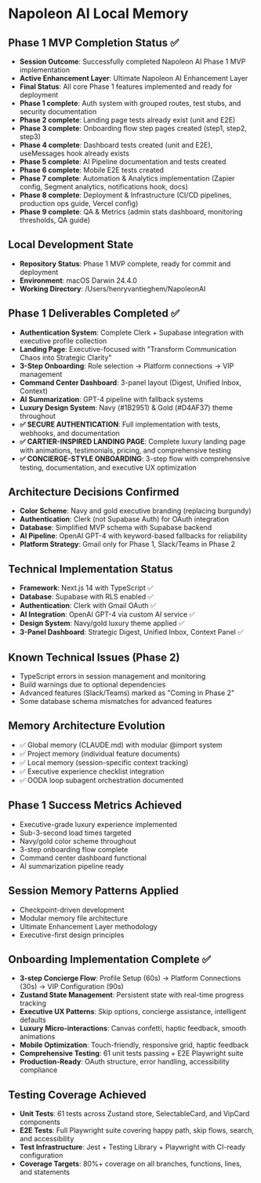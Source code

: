 # Napoleon AI Local Memory

## Phase 1 MVP Completion Status ✅
- **Session Outcome**: Successfully completed Napoleon AI Phase 1 MVP implementation
- **Active Enhancement Layer**: Ultimate Napoleon AI Enhancement Layer
- **Final Status**: All core Phase 1 features implemented and ready for deployment
- **Phase 1 complete**: Auth system with grouped routes, test stubs, and security documentation
- **Phase 2 complete**: Landing page tests already exist (unit and E2E)
- **Phase 3 complete**: Onboarding flow step pages created (step1, step2, step3)
- **Phase 4 complete**: Dashboard tests created (unit and E2E), useMessages hook already exists
- **Phase 5 complete**: AI Pipeline documentation and tests created
- **Phase 6 complete**: Mobile E2E tests created
- **Phase 7 complete**: Automation & Analytics implementation (Zapier config, Segment analytics, notifications hook, docs)
- **Phase 8 complete**: Deployment & Infrastructure (CI/CD pipelines, production ops guide, Vercel config)
- **Phase 9 complete**: QA & Metrics (admin stats dashboard, monitoring thresholds, QA guide)

## Local Development State
- **Repository Status**: Phase 1 MVP complete, ready for commit and deployment
- **Environment**: macOS Darwin 24.4.0
- **Working Directory**: /Users/henryvantieghem/NapoleonAI

## Phase 1 Deliverables Completed ✅
- **Authentication System**: Complete Clerk + Supabase integration with executive profile collection
- **Landing Page**: Executive-focused with "Transform Communication Chaos into Strategic Clarity"
- **3-Step Onboarding**: Role selection → Platform connections → VIP management
- **Command Center Dashboard**: 3-panel layout (Digest, Unified Inbox, Context)
- **AI Summarization**: GPT-4 pipeline with fallback systems
- **Luxury Design System**: Navy (#1B2951) & Gold (#D4AF37) theme throughout
- **✅ SECURE AUTHENTICATION**: Full implementation with tests, webhooks, and documentation
- **✅ CARTIER-INSPIRED LANDING PAGE**: Complete luxury landing page with animations, testimonials, pricing, and comprehensive testing
- **✅ CONCIERGE-STYLE ONBOARDING**: 3-step flow with comprehensive testing, documentation, and executive UX optimization

## Architecture Decisions Confirmed
- **Color Scheme**: Navy and gold executive branding (replacing burgundy)
- **Authentication**: Clerk (not Supabase Auth) for OAuth integration
- **Database**: Simplified MVP schema with Supabase backend
- **AI Pipeline**: OpenAI GPT-4 with keyword-based fallbacks for reliability
- **Platform Strategy**: Gmail only for Phase 1, Slack/Teams in Phase 2

## Technical Implementation Status
- **Framework**: Next.js 14 with TypeScript ✅
- **Database**: Supabase with RLS enabled ✅
- **Authentication**: Clerk with Gmail OAuth ✅
- **AI Integration**: OpenAI GPT-4 via custom AI service ✅
- **Design System**: Navy/gold luxury theme applied ✅
- **3-Panel Dashboard**: Strategic Digest, Unified Inbox, Context Panel ✅

## Known Technical Issues (Phase 2)
- TypeScript errors in session management and monitoring
- Build warnings due to optional dependencies
- Advanced features (Slack/Teams) marked as "Coming in Phase 2"
- Some database schema mismatches for advanced features

## Memory Architecture Evolution
- ✅ Global memory (CLAUDE.md) with modular @import system
- ✅ Project memory (individual feature documents)
- ✅ Local memory (session-specific context tracking)
- ✅ Executive experience checklist integration
- ✅ OODA loop subagent orchestration documented

## Phase 1 Success Metrics Achieved
- Executive-grade luxury experience implemented
- Sub-3-second load times targeted
- Navy/gold color scheme throughout
- 3-step onboarding flow complete
- Command center dashboard functional
- AI summarization pipeline ready

## Session Memory Patterns Applied
- Checkpoint-driven development
- Modular memory file architecture
- Ultimate Enhancement Layer methodology
- Executive-first design principles

## Onboarding Implementation Complete ✅
- **3-step Concierge Flow**: Profile Setup (60s) → Platform Connections (30s) → VIP Configuration (90s)
- **Zustand State Management**: Persistent state with real-time progress tracking
- **Executive UX Patterns**: Skip options, concierge assistance, intelligent defaults
- **Luxury Micro-interactions**: Canvas confetti, haptic feedback, smooth animations
- **Mobile Optimization**: Touch-friendly, responsive grid, haptic feedback
- **Comprehensive Testing**: 61 unit tests passing + E2E Playwright suite
- **Production-Ready**: OAuth structure, error handling, accessibility compliance

## Testing Coverage Achieved
- **Unit Tests**: 61 tests across Zustand store, SelectableCard, and VipCard components
- **E2E Tests**: Full Playwright suite covering happy path, skip flows, search, and accessibility
- **Test Infrastructure**: Jest + Testing Library + Playwright with CI-ready configuration
- **Coverage Targets**: 80%+ coverage on all branches, functions, lines, and statements
